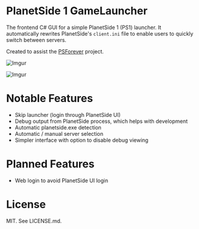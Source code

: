 PlanetSide 1 GameLauncher
=========================
The frontend C# GUI for a simple PlanetSide 1 (PS1) launcher.
It automatically rewrites PlanetSide's `client.ini` file to enable users to quickly switch between servers.

Created to assist the [PSForever](http://psforever.net/) project.

![Imgur](http://i.imgur.com/122GpvC.png)

![Imgur](http://i.imgur.com/cOF69eO.png)

Notable Features
================
* Skip launcher (login through PlanetSide UI)
* Debug output from PlanetSide process, which helps with development
* Automatic planetside.exe detection
* Automatic / manual server selection
* Simpler interface with option to disable debug viewing

Planned Features
================
* Web login to avoid PlanetSide UI login

License
=======
MIT. See LICENSE.md.

